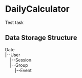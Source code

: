 # DailyCalculator
Test task
## Data Storage Structure
Date<br>
|--User<br>
&nbsp;&nbsp;&nbsp;&nbsp;|--Session<br>
&nbsp;&nbsp;&nbsp;&nbsp;|--Group<br>
&nbsp;&nbsp;&nbsp;&nbsp;&nbsp;&nbsp;&nbsp;&nbsp;|--Event<br>

